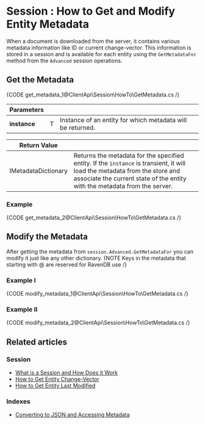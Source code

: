 # Session : How to Get and Modify Entity Metadata

When a document is downloaded from the server, it contains various metadata information like ID or current change-vector. This information is stored in a session and is available for each entity using the `GetMetadataFor` method from the `Advanced` session operations.
## Get the Metadata

{CODE get_metadata_1@ClientApi\Session\HowTo\GetMetadata.cs /}

| Parameters | | |
| ------------- | ------------- | ----- |
| **instance** | T | Instance of an entity for which metadata will be returned. |

| Return Value | |
| ------------- | ----- |
| IMetadataDictionary | Returns the metadata for the specified entity. If the `instance` is transient, it will load the metadata from the store and associate the current state of the entity with the metadata from the server. |

### Example

{CODE get_metadata_2@ClientApi\Session\HowTo\GetMetadata.cs /}


## Modify the Metadata
After getting the metadata from `session.Advanced.GetMetadataFor` you can modify it just like any other dictionary.
{NOTE Keys in the metadata that starting with @ are reserved for RavenDB use /}

### Example I
{CODE modify_metadata_1@ClientApi\Session\HowTo\GetMetadata.cs /}

### Example II
{CODE modify_metadata_2@ClientApi\Session\HowTo\GetMetadata.cs /}

## Related articles

### Session

- [What is a Session and How Does it Work](../../../client-api/session/what-is-a-session-and-how-does-it-work)
- [How to Get Entity Change-Vector](../../../client-api/session/how-to/get-entity-change-vector)
- [How to Get Entity Last Modified](../../../client-api/session/how-to/get-entity-last-modified)

### Indexes

- [Converting to JSON and Accessing Metadata](../../../indexes/converting-to-json-and-accessing-metadata)
